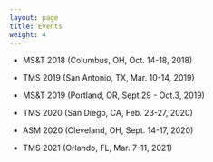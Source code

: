 ```yaml
---
layout: page
title: Events
weight: 4
---
```


- MS&T 2018 (Columbus, OH, Oct. 14-18, 2018)

- TMS 2019 (San Antonio, TX, Mar. 10-14, 2019)

- MS&T 2019 (Portland, OR, Sept.29 - Oct.3, 2019)

- TMS 2020 (San Diego, CA, Feb. 23-27, 2020)

- ASM 2020 (Cleveland, OH, Sept. 14-17, 2020)

- TMS 2021 (Orlando, FL, Mar. 7-11, 2021)